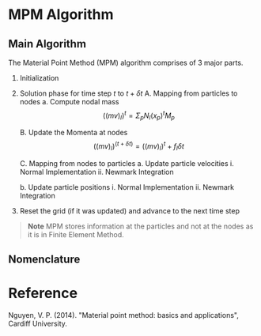 # MPM Algorithm

## Main Algorithm

The Material Point Method (MPM) algorithm comprises of 3 major parts.

1. Initialization

2. Solution phase for time step $t$ to $t + \delta t$
    A. Mapping from particles to nodes
        a. Compute nodal mass 
              $$ ((mv)_I)^t = \Sigma_p N_I(x_p)^t M_p $$

    B. Update the Momenta at nodes
              $$((mv)_I)^(t+\delta t) = ((mv)_I)^t + f_I \delta t$$
   
    C. Mapping from nodes to particles
        a. Update particle velocities
            i. Normal Implementation
         ii. Newmark Integration

      b. Update particle positions
         i. Normal Implementation
         ii. Newmark Integration

3. Reset the grid (if it was updated) and advance to the next time step

> **Note** MPM stores information at the particles and not at the nodes as it is in Finite Element Method.

## Nomenclature



# Reference

Nguyen, V. P. (2014). "Material point method: basics and applications", Cardiff University.
